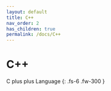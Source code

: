 ```yaml
---
layout: default
title: C++
nav_order: 2
has_children: true
permalink: /docs/C++
---
```


# C++

C plus plus Language
{: .fs-6 .fw-300 }